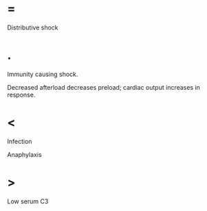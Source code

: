 # =

Distributive shock

# .

Immunity causing shock.

Decreased afterload decreases preload; cardiac output increases in response.

# <

Infection

Anaphylaxis

# >

Low serum C3
